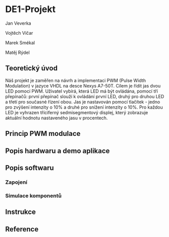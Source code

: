 # DE1-Projekt
Jan Veverka  
  
Vojtěch Vičar
  
Marek Smékal
  
Matěj Rýdel

## Teoretický úvod
Náš projekt je zaměřen na návrh a implementaci PWM (Pulse Width Modulation) v jazyce VHDL na desce Nexys A7-50T. Cílem je řídit jas dvou LED pomocí PWM. Uživatel vybírá, která LED má být ovládána, pomocí tří přepínačů: první přepínač slouží k ovládání první LED, druhý pro druhou LED a třetí pro současné řízení obou. Jas je nastavován pomocí tlačítek - jedno pro zvýšení intenzity o 10% a druhé pro snížení intenzity o 10%. Pro každou LED je vyhrazen tříciferný sedmisegmentový displej, který zobrazuje aktuální hodnotu nastaveného jasu v procentech.  

## Princip PWM modulace

## Popis hardwaru a demo aplikace

## Popis softwaru
### Zapojení

### Simulace komponentů

## Instrukce

## Reference
